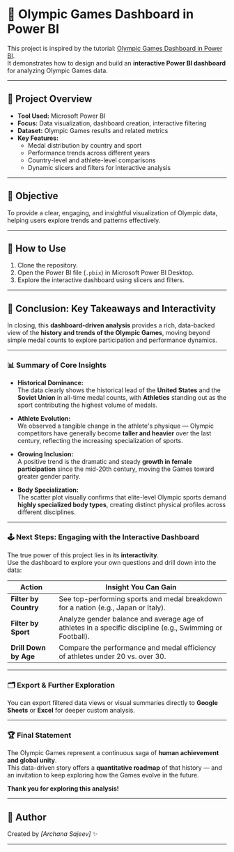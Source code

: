 # 🏅 Olympic Games Dashboard in Power BI

This project is inspired by the tutorial: [Olympic Games Dashboard in Power BI](https://youtu.be/2orCOI4q_qc?si=MMmORhI-1PFBZwi5).  
It demonstrates how to design and build an **interactive Power BI dashboard** for analyzing Olympic Games data.

---

## 📌 Project Overview
- **Tool Used:** Microsoft Power BI  
- **Focus:** Data visualization, dashboard creation, interactive filtering  
- **Dataset:** Olympic Games results and related metrics  
- **Key Features:**
  - Medal distribution by country and sport  
  - Performance trends across different years  
  - Country-level and athlete-level comparisons  
  - Dynamic slicers and filters for interactive analysis  

---

## 🎯 Objective
To provide a clear, engaging, and insightful visualization of Olympic data, helping users explore trends and patterns effectively.

---

## 🚀 How to Use
1. Clone the repository.  
2. Open the Power BI file (`.pbix`) in Microsoft Power BI Desktop.  
3. Explore the interactive dashboard using slicers and filters.  

---

## 🏁 Conclusion: Key Takeaways and Interactivity

In closing, this **dashboard-driven analysis** provides a rich, data-backed view of the **history and trends of the Olympic Games**, moving beyond simple medal counts to explore participation and performance dynamics.

---

### 📊 **Summary of Core Insights**

- **Historical Dominance:**  
  The data clearly shows the historical lead of the **United States** and the **Soviet Union** in all-time medal counts, with **Athletics** standing out as the sport contributing the highest volume of medals.

- **Athlete Evolution:**  
  We observed a tangible change in the athlete's physique — Olympic competitors have generally become **taller and heavier** over the last century, reflecting the increasing specialization of sports.

- **Growing Inclusion:**  
  A positive trend is the dramatic and steady **growth in female participation** since the mid-20th century, moving the Games toward greater gender parity.

- **Body Specialization:**  
  The scatter plot visually confirms that elite-level Olympic sports demand **highly specialized body types**, creating distinct physical profiles across different disciplines.

---

### 🕹️ **Next Steps: Engaging with the Interactive Dashboard**

The true power of this project lies in its **interactivity**.  
Use the dashboard to explore your own questions and drill down into the data:

| **Action** | **Insight You Can Gain** |
|-------------|--------------------------|
| **Filter by Country** | See top-performing sports and medal breakdown for a nation (e.g., Japan or Italy). |
| **Filter by Sport** | Analyze gender balance and average age of athletes in a specific discipline (e.g., Swimming or Football). |
| **Drill Down by Age** | Compare the performance and medal efficiency of athletes under 20 vs. over 30. |

---

### 🗂️ **Export & Further Exploration**

You can export filtered data views or visual summaries directly to **Google Sheets** or **Excel** for deeper custom analysis.

---

### 🏆 **Final Statement**

The Olympic Games represent a continuous saga of **human achievement and global unity**.  
This data-driven story offers a **quantitative roadmap** of that history — and an invitation to keep exploring how the Games evolve in the future.

**Thank you for exploring this analysis!**

---

## 📌 Author
Created by *\[Archana Sajeev\]* ✨

---
